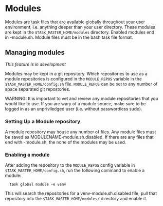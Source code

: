 # Modules

Modules are task files that are available globally throughout your user environment, i.e. anything deeper than your user directory.
These modules are kept in the `$TASK_MASTER_HOME/modules` directory.
Enabled modules end in -module.sh.
Module files must be in the bash task file format.

## Managing modules

*This feature is in development*

Modules may be kept in a git repository.
Which repositories to use as a module repositories is configured in the `MODULE_REPOS` variable in the `$TASK_MASTER_HOME/config.sh` file.
`MODULE_REPOS` can be set to any number of space separated git repostories.

WARNING:
It is important to vet and review any module repositories that you would like to use.
If you are wary of a module source, make sure to be logged in as an unpriviledged user (i.e. without passwordless sudo).

### Setting Up a Module repository

A module repository may house any number of files.
Any module files must be saved as MODULENAME-module.sh.disabled.
If there are any files that end with -module.sh, the none of the modules may be used.

### Enabling a module

After adding the repository to the `MODULE_REPOS` config variable in `$TASK_MASTER_HOME/config.sh`, run the following command to enable a module:

```
  task global module -e venv
```

This will search the repositories for a venv-module.sh.disabled file, pull that repository into the `$TASK_MASTER_HOME/modules/` directory and enable it.

